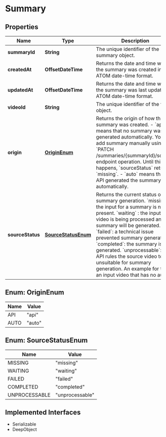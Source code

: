 

# Summary

## Properties

Name | Type | Description | Notes
------------ | ------------- | ------------- | -------------
**summaryId** | **String** | The unique identifier of the summary object. |  [optional]
**createdAt** | **OffsetDateTime** | Returns the date and time when the summary was created in ATOM date-time format. |  [optional]
**updatedAt** | **OffsetDateTime** | Returns the date and time when the summary was last updated in ATOM date-time format. |  [optional]
**videoId** | **String** | The unique identifier of the video object. |  [optional]
**origin** | [**OriginEnum**](#OriginEnum) | Returns the origin of how the summary was created.  - &#x60;api&#x60; means that no summary was generated automatically. You can add summary manually using the &#x60;PATCH /summaries/{summaryId}/source&#x60; endpoint operation. Until this happens, &#x60;sourceStatus&#x60; returns &#x60;missing&#x60;. - &#x60;auto&#x60; means that the API generated the summary automatically. |  [optional]
**sourceStatus** | [**SourceStatusEnum**](#SourceStatusEnum) | Returns the current status of summary generation.  &#x60;missing&#x60;: the input for a summary is not present. &#x60;waiting&#x60; : the input video is being processed and a summary will be generated. &#x60;failed&#x60;: a technical issue prevented summary generation. &#x60;completed&#x60;: the summary is generated. &#x60;unprocessable&#x60;: the API rules the source video to be unsuitable for summary generation. An example for this is an input video that has no audio. |  [optional]



## Enum: OriginEnum

Name | Value
---- | -----
API | &quot;api&quot;
AUTO | &quot;auto&quot;



## Enum: SourceStatusEnum

Name | Value
---- | -----
MISSING | &quot;missing&quot;
WAITING | &quot;waiting&quot;
FAILED | &quot;failed&quot;
COMPLETED | &quot;completed&quot;
UNPROCESSABLE | &quot;unprocessable&quot;


## Implemented Interfaces

* Serializable
* DeepObject


